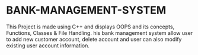 # BANK-MANAGEMENT-SYSTEM

This Project is made using C++ and displays OOPS and its concepts, Functions, Classes & File Handling.
his bank management system allow user to add new customer account, delete account and user can also modify existing user account information.
